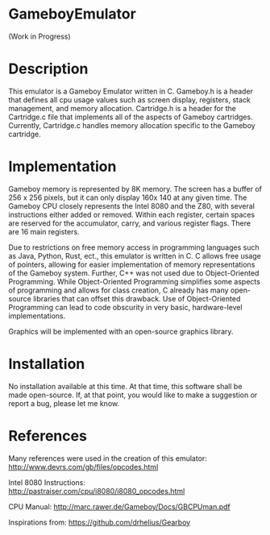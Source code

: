 # GameboyEmulator
(Work in Progress)

# Description
This emulator is a Gameboy Emulator written in C. Gameboy.h is a header that defines all cpu usage values such as screen display, registers, stack management, and memory allocation. Cartridge.h is a header for the Cartridge.c file that implements all of the aspects of Gameboy cartridges. Currently, Cartridge.c handles memory allocation specific to the Gameboy cartridge.

# Implementation

Gameboy memory is represented by 8K memory. The screen has a buffer of 256 x 256 pixels, but it can only display 160x 140 at any given time. The Gameboy CPU closely represents the Intel 8080 and the Z80, with several instructions either added or removed. Within each register, certain spaces are reserved for the accumulator, carry, and various register flags. There are 16 main registers. 

Due to restrictions on free memory access in programming languages such as Java, Python, Rust, ect., this emulator is written in C. C allows free usage of pointers, allowing for easier implementation of memory representations of the Gameboy system. Further, C++ was not used due to Object-Oriented Programming. While Object-Oriented Programming simplifies some aspects of programming and allows for class creation, C already has many open-source libraries that can offset this drawback. Use of Object-Oriented Programming can lead to code obscurity in very basic, hardware-level implementations. 

Graphics will be implemented with an open-source graphics library.

# Installation

No installation available at this time. At that time, this software shall be made open-source. If, at that point, you would like to make a suggestion or report a bug, please let me know.


# References

Many references were used in the creation of this emulator:
http://www.devrs.com/gb/files/opcodes.html

Intel 8080 Instructions:
http://pastraiser.com/cpu/i8080/i8080_opcodes.html

CPU Manual:
http://marc.rawer.de/Gameboy/Docs/GBCPUman.pdf

Inspirations from:
https://github.com/drhelius/Gearboy
